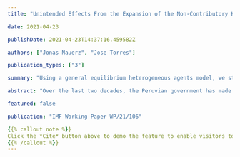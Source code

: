 ```yaml
---
title: "Unintended Effects From the Expansion of the Non-Contributory Health System in Peru"

date: 2021-04-23

publishDate: 2021-04-23T14:37:16.459582Z

authors: ["Jonas Nauerz", "Jose Torres"]

publication_types: ["3"]

summary: "Using a general equilibrium heterogeneous agents model, we study the expansion of the non-contributory public health care system Seguro Integral de Salud in Peru and find that overall welfare increases, but informality rises, while tax revenues and output decrease by roughly 0.1 percent"

abstract: "Over the last two decades, the Peruvian government has made great efforts to improve access to health care by significantly augmenting the coverage of the non-contributory public health care system Seguro Integral de Salud (SIS). This expansion has a positive impact on welfare and public health indicators, as it limits the risk of catastrophic health-related costs for previously uninsured individuals and allows for the appropriate treatment of illnesses. However, it also entails some unintended consequences for informality, tax revenues, and GDP, since a few formal agents are paying for a service that the majority of (informal) agents receive for free. In this paper, we use a general equilibrium model calibrated for Peru to simulate the expansion of SIS to quantify the unintended effects. We find that overall welfare increases, but informality rises by 2.7 percent, while tax revenues and output decrease by roughly 0.1 percent. Given the extent of the expansion in eligibility, the economic relevance of these results seems negligible. However, this occurs because the expansion of coverage was mostly funded by reducing the spending per-insured person. In fact, we find larger costs if public spending is increased to improve the quality of service given universal coverage."

featured: false

publication: "IMF Working Paper WP/21/106"

{{% callout note %}}
Click the *Cite* button above to demo the feature to enable visitors to import publication metadata into their reference management software.
{{% /callout %}}
---
```

